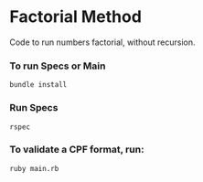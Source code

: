# Factorial Method

Code to run numbers factorial, without recursion.

### To run Specs or Main

```bundle install```

### Run Specs

```rspec``` 

### To validate a CPF format, run:

```ruby main.rb```
